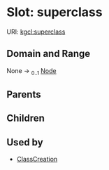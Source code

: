 
# Slot: superclass




URI: [kgcl:superclass](http://w3id.org/kgcl_schema/superclass)


## Domain and Range

None &#8594;  <sub>0..1</sub> [Node](Node.md)

## Parents


## Children


## Used by

 * [ClassCreation](ClassCreation.md)
